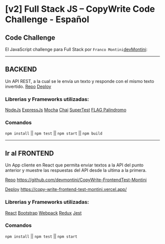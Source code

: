 # [v2] Full Stack JS – CopyWrite Code Challenge - Español

## Code Challenge

El JavaScript challenge para Full Stack por `Franco Montini`[devMontini](https://github.com/devmontini):

---

## BACKEND

Un API REST, a la cual se le envía un texto y responde con el mismo texto invertido.
[Repo](https://github.com/devmontini/CopyWrite-BackendTest-Montini)
[Deploy](https://copywrite-backend-montini.herokuapp.com/iecho?text=test)

### Librerias y Frameworks utilizadas:

[NodeJs](https://nodejs.org/en/)
[ExpressJs](https://expressjs.com/)
[Mocha](https://mochajs.org/)
[Chai](https://www.chaijs.com/)
[SuperTest](https://github.com/visionmedia/supertest#readme)
[FLAG Palindromo](https://standardjs.com/)

### Comandos

`npm install` || `npm test` || `npm start` || `npm build`

---

## Ir al FRONTEND

Un App cliente en React que permita enviar textos a la API del punto anterior y muestre las respuestas del API desde la ultima a la primera.

[Repo](https://github.com/devmontini/CopyWrite-FrontendTest-Montini) https://github.com/devmontini/CopyWrite-FrontendTest-Montini

[Deploy](https://copy-write-frontend-test-montini.vercel.app/) https://copy-write-frontend-test-montini.vercel.app/

### Librerias y Frameworks utilizadas:

[React](https://reactjs.org/)
[Bootstrap](https://getbootstrap.com/)
[Webpack](https://webpack.js.org/)
[Redux](https://redux.js.org/)
[Jest](https://jestjs.io/)

### Comandos

`npm install` || `npm test` || `npm start`
